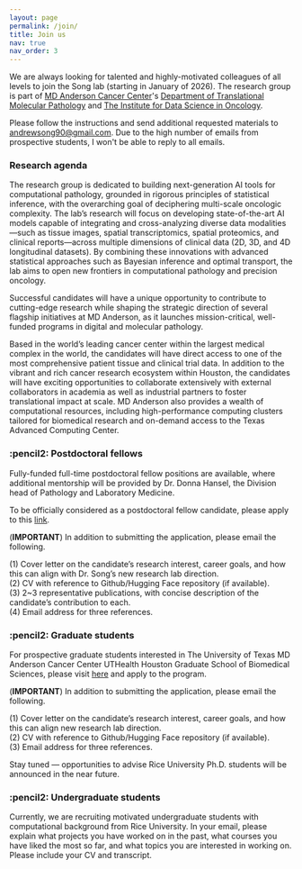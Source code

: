```yaml
---
layout: page
permalink: /join/
title: Join us
nav: true
nav_order: 3
---
```


We are always looking for talented and highly-motivated colleagues of all levels to join the Song lab (starting in January of 2026). The research group is part of [MD Anderson Cancer Center](https://www.mdanderson.org/)'s [Department of Translational Molecular Pathology](https://www.mdanderson.org/research/departments-labs-institutes/departments-divisions/translational-molecular-pathology.html) and [The Institute for Data Science in Oncology](https://www.mdanderson.org/research/departments-labs-institutes/institutes/institute-for-data-science-in-oncology.html).

Please follow the instructions and send additional requested materials to andrewsong90@gmail.com. Due to the high number of emails from prospective students, I won't be able to reply to all emails.

<h3>Research agenda</h3>

The research group is dedicated to building next-generation AI tools for computational pathology, grounded in rigorous principles of statistical inference, with the overarching goal of deciphering multi-scale oncologic complexity. The lab’s research will focus on developing state-of-the-art AI models capable of integrating and cross-analyzing diverse data modalities—such as tissue images, spatial transcriptomics, spatial proteomics, and clinical reports—across multiple dimensions of clinical data (2D, 3D, and 4D longitudinal datasets). By combining these innovations with advanced statistical approaches such as Bayesian inference and optimal transport, the lab aims to open new frontiers in computational pathology and precision oncology.

Successful candidates will have a unique opportunity to contribute to cutting-edge research while shaping the strategic direction of several flagship initiatives at MD Anderson, as it launches mission-critical, well-funded programs in digital and molecular pathology.

Based in the world’s leading cancer center within the largest medical complex in the world, the candidates will have direct access to one of the most comprehensive patient tissue and clinical trial data. In addition to the vibrant and rich cancer research ecosystem within Houston, the candidates will have exciting opportunities to collaborate extensively with external collaborators in academia as well as industrial partners to foster translational impact at scale. MD Anderson also provides a wealth of computational resources, including high-performance computing clusters tailored for biomedical research and on-demand access to the Texas Advanced Computing Center.


<h3> :pencil2: Postdoctoral fellows</h3>
Fully-funded full-time postdoctoral fellow positions are available, where additional mentorship will be provided by Dr. Donna Hansel, the Division head of Pathology and Laboratory Medicine.

To be officially considered as a postdoctoral fellow candidate, please apply to this [link](https://jobs.mdanderson.org/search/jobdetails/postdoctoral-fellow---translational-molecular-pathology/6d3af0a1-2d29-4c52-b323-ed181cbaa299).

(**IMPORTANT**) In addition to submitting the application, please email the following.

(1) Cover letter on the candidate’s research interest, career goals, and how this can align with Dr. Song’s new research lab direction. <br>
(2) CV with reference to Github/Hugging Face repository (if available).<br>
(3) 2~3 representative publications, with concise description of the candidate’s contribution to each.<br>
(4) Email address for three references.


<h3>:pencil2: Graduate students</h3>

For prospective graduate students interested in The University of Texas MD Anderson Cancer Center UTHealth Houston Graduate School of Biomedical Sciences, please visit [here](https://gsbs.uth.edu/about/index.htm) and apply to the program. 

(**IMPORTANT**) In addition to submitting the application, please email the following. 

(1) Cover letter on the candidate’s research interest, career goals, and how this can align new research lab direction. <br>
(2) CV with reference to Github/Hugging Face repository (if available).<br>
(3) Email address for three references.

Stay tuned — opportunities to advise Rice University Ph.D. students will be announced in the near future.


<h3>:pencil2: Undergraduate students</h3>
Currently, we are recruiting motivated undergraduate students with computational background from Rice University. In your email, please explain what projects you have worked on in the past, what courses you have liked the most so far, and what topics you are interested in working on. Please include your CV and transcript.